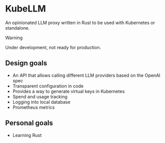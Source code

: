 # KubeLLM

An opinionated LLM proxy written in Rust to be used with Kubernetes or standalone.

> [!WARNING]
> Under development, not ready for production.

## Design goals

- An API that allows calling different LLM providers based on the OpenAI spec
- Transparent configuration in code
- Provides a way to generate virtual keys in Kubernetes
- Spend and usage tracking
- Logging into local database
- Prometheus metrics

## Personal goals

- Learning Rust
